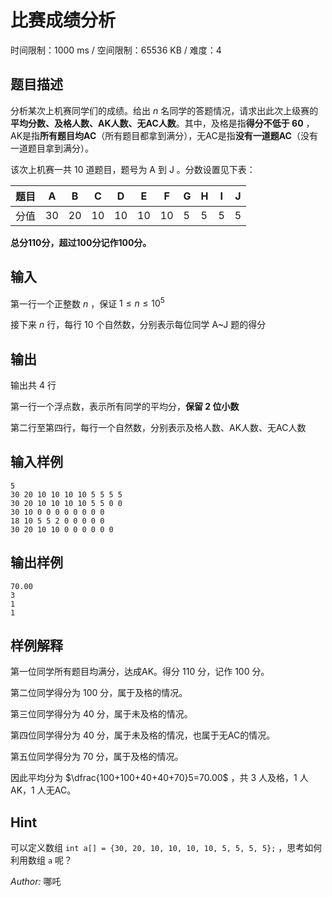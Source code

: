 # 比赛成绩分析

时间限制：1000 ms / 空间限制：65536 KB / 难度：4

## 题目描述

分析某次上机赛同学们的成绩。给出 $n$ 名同学的答题情况，请求出此次上级赛的**平均分数、及格人数、AK人数、无AC人数**。其中，及格是指**得分不低于 $60$** ，AK是指**所有题目均AC**（所有题目都拿到满分），无AC是指**没有一道题AC**（没有一道题目拿到满分）。

该次上机赛一共 $10$ 道题目，题号为 A 到 J 。分数设置见下表：

| 题目 | A    | B    | C    | D    | E    | F    | G    | H    | I    | J    |
| ---- | ---- | ---- | ---- | ---- | ---- | ---- | ---- | ---- | ---- | ---- |
| 分值 | 30   | 20   | 10   | 10   | 10   | 10   | 5    | 5    | 5    | 5    |

**总分110分，超过100分记作100分。**

## 输入

第一行一个正整数 $n$ ，保证 $1\le n\le 10^5$

接下来 $n$ 行，每行 $10$ 个自然数，分别表示每位同学 A~J 题的得分

## 输出

输出共 $4$ 行

第一行一个浮点数，表示所有同学的平均分，**保留 $2$ 位小数**

第二行至第四行，每行一个自然数，分别表示及格人数、AK人数、无AC人数

## 输入样例

    5
    30 20 10 10 10 10 5 5 5 5
    30 20 10 10 10 10 5 5 0 0
    30 10 0 0 0 0 0 0 0 0
    18 10 5 5 2 0 0 0 0 0
    30 20 10 10 0 0 0 0 0 0

## 输出样例

    70.00
    3
    1
    1

## 样例解释

第一位同学所有题目均满分，达成AK。得分 $110$ 分，记作 $100$ 分。

第二位同学得分为 $100$ 分，属于及格的情况。

第三位同学得分为 $40$ 分，属于未及格的情况。

第四位同学得分为 $40$ 分，属于未及格的情况，也属于无AC的情况。

第五位同学得分为 $70$ 分，属于及格的情况。

因此平均分为 $\dfrac{100+100+40+40+70}5=70.00$ ，共 $3$ 人及格，$1$ 人AK，$1$ 人无AC。

## Hint

可以定义数组 `int a[] = {30, 20, 10, 10, 10, 10, 5, 5, 5, 5};` ，思考如何利用数组 `a` 呢？

*Author:* 哪吒
